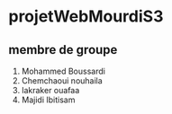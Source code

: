 # projetWebMourdiS3
## membre de groupe
1. Mohammed Boussardi
2. Chemchaoui nouhaila
3. lakraker ouafaa
4. Majidi Ibitisam
